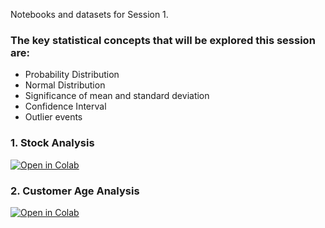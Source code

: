 Notebooks and datasets for Session 1.

### The key statistical concepts that will be explored this session are:

- Probability Distribution
- Normal Distribution
- Significance of mean and standard deviation
- Confidence Interval
- Outlier events

### 1. Stock Analysis

[![Open in Colab](https://colab.research.google.com/assets/colab-badge.svg)](https://colab.research.google.com/github/manaranjanp/MLCourseV1/blob/main/Session_1/Stock_Analysis_v1.ipynb)

### 2. Customer Age Analysis

[![Open in Colab](https://colab.research.google.com/assets/colab-badge.svg)](https://colab.research.google.com/github/manaranjanp/MLCourseV1/blob/main/Session_1/Customer_Age_Analysis_v1.ipynb)


